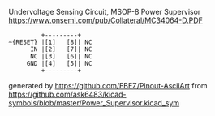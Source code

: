 Undervoltage Sensing Circuit, MSOP-8
Power Supervisor
https://www.onsemi.com/pub/Collateral/MC34064-D.PDF


	         +---------+
	~{RESET} |[1]   [8]| NC
	      IN |[2]   [7]| NC
	      NC |[3]   [6]| NC
	     GND |[4]   [5]| NC
	         +---------+


generated by https://github.com/FBEZ/Pinout-AsciiArt from https://github.com/ask6483/kicad-symbols/blob/master/Power_Supervisor.kicad_sym